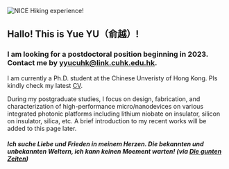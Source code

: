 ![NICE Hiking experience!](myimage.png) 
## Hallo! This is Yue YU（俞越）! 
### I am looking for a postdoctoral position beginning in 2023. Contact me by yyucuhk@link.cuhk.edu.hk.

I am currently a Ph.D. student at the Chinese Unveristy of Hong Kong. Pls kindly check my latest [CV](/CV_YUYUE.pdf).

During my postgraduate studies, I focus on design, fabrication, and characterization of high-performance micro/nanodevices on various integrated photonic platforms including lithium niobate on insulator, silicon on insulator, silica, etc. A brief introduction to my recent works will be added to this page later.







##### Ich suche Liebe und Frieden in meinem Herzen. Die bekannten und unbekannten Weltern, ich kann keinen Moement warten!  (via [Die gunten Zeiten](https://www.youtube.com/watch?v=Swlxm_msl4k))





